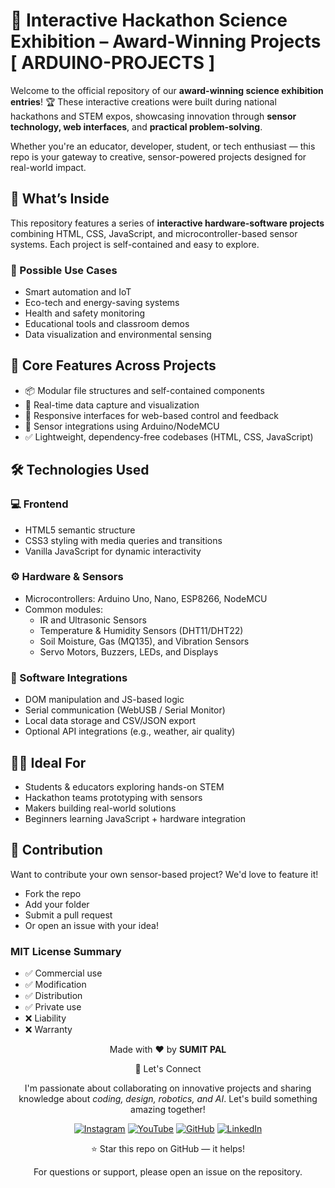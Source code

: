 # 🧠 Interactive Hackathon Science Exhibition – Award-Winning Projects [ ARDUINO-PROJECTS ]

Welcome to the official repository of our **award-winning science exhibition entries**! 🏆 These interactive creations were built during national hackathons and STEM expos, showcasing innovation through **sensor technology, web interfaces**, and **practical problem-solving**.

Whether you're an educator, developer, student, or tech enthusiast — this repo is your gateway to creative, sensor-powered projects designed for real-world impact.



## 🚀 What’s Inside

This repository features a series of **interactive hardware-software projects** combining HTML, CSS, JavaScript, and microcontroller-based sensor systems. Each project is self-contained and easy to explore.

### 🔬 Possible Use Cases
- Smart automation and IoT
- Eco-tech and energy-saving systems
- Health and safety monitoring
- Educational tools and classroom demos
- Data visualization and environmental sensing



## 🧩 Core Features Across Projects

- 📦 Modular file structures and self-contained components
- 🎯 Real-time data capture and visualization
- 🧠 Responsive interfaces for web-based control and feedback
- 📡 Sensor integrations using Arduino/NodeMCU
- ✅ Lightweight, dependency-free codebases (HTML, CSS, JavaScript)



## 🛠️ Technologies Used

### 💻 Frontend
- HTML5 semantic structure
- CSS3 styling with media queries and transitions
- Vanilla JavaScript for dynamic interactivity

### ⚙️ Hardware & Sensors
- Microcontrollers: Arduino Uno, Nano, ESP8266, NodeMCU
- Common modules:
  - IR and Ultrasonic Sensors
  - Temperature & Humidity Sensors (DHT11/DHT22)
  - Soil Moisture, Gas (MQ135), and Vibration Sensors
  - Servo Motors, Buzzers, LEDs, and Displays

### 🧠 Software Integrations
- DOM manipulation and JS-based logic
- Serial communication (WebUSB / Serial Monitor)
- Local data storage and CSV/JSON export
- Optional API integrations (e.g., weather, air quality)



## 👩‍🏫 Ideal For

- Students & educators exploring hands-on STEM
- Hackathon teams prototyping with sensors
- Makers building real-world solutions
- Beginners learning JavaScript + hardware integration



## 💬 Contribution

Want to contribute your own sensor-based project? We'd love to feature it!

- Fork the repo  
- Add your folder  
- Submit a pull request  
- Or open an issue with your idea!


### MIT License Summary
- ✅ Commercial use
- ✅ Modification
- ✅ Distribution
- ✅ Private use
- ❌ Liability
- ❌ Warranty


<div align="center">
<p>Made with ❤️ by <strong>SUMIT PAL</strong></p>

🌟 Let's Connect

I'm passionate about collaborating on innovative projects and sharing knowledge about *coding, design, robotics, and AI*. Let's build something amazing together!  

[![Instagram](https://img.icons8.com/fluency/48/instagram-new.png)](https://www.instagram.com/sumittech_360)  [![YouTube](https://img.icons8.com/fluency/48/youtube-play.png)](https://youtube.com/channel/UCiPxbNaC7dloVut6Jc5xHIQ)  [![GitHub](https://img.icons8.com/fluency/48/github.png)](https://github.com/InnovativeSumit)  [![LinkedIn](https://img.icons8.com/fluency/48/linkedin.png)](https://www.linkedin.com/in/sumit-pal-40511a339) 

⭐ Star this repo on GitHub — it helps!

<p>For questions or support, please open an issue on the repository.</p>
</div>





